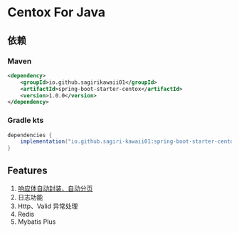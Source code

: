 # Centox For Java


## 依赖
### Maven

```xml
<dependency>
    <groupId>io.github.sagirikawaii01</groupId>
    <artifactId>spring-boot-starter-centox</artifactId>
    <version>1.0.0</version>
</dependency>
```

### Gradle kts
```gradle
dependencies {
    implementation("io.github.sagiri-kawaii01:spring-boot-starter-centox:1.0.0")
}
```

## Features

1. [响应体自动封装、自动分页](../response_body.md)
2. 日志功能
3. Http、Valid 异常处理
4. Redis
5. Mybatis Plus

